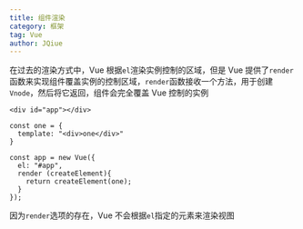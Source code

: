 ```yaml
---
title: 组件渲染
category: 框架
tag: Vue
author: JQiue
---
```


在过去的渲染方式中，Vue 根据`el`渲染实例控制的区域，但是 Vue 提供了`render`函数来实现组件覆盖实例的控制区域，`render`函数接收一个方法，用于创建`Vnode`，然后将它返回，组件会完全覆盖 Vue 控制的实例

```vue
<div id="app"></div>

const one = {
  template: "<div>one</div>"
}

const app = new Vue({
  el: "#app",
  render (createElement){
    return createElement(one);
  }
});
```

因为`render`选项的存在，Vue 不会根据`el`指定的元素来渲染视图
